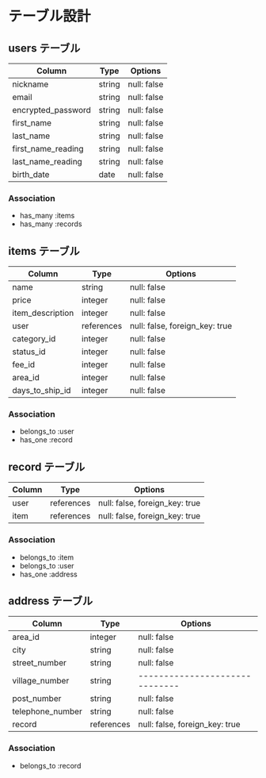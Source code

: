 # テーブル設計

## users テーブル

| Column   | Type   | Options     |
| -------- | ------ | ----------- |
| nickname | string | null: false |
| email    | string | null: false |
| encrypted_password   | string | null: false |
| first_name   | string | null: false |
| last_name   | string | null: false |
| first_name_reading   | string | null: false |
| last_name_reading   | string | null: false |
| birth_date   | date | null: false |

### Association
- has_many :items
- has_many :records

## items テーブル

| Column | Type   | Options     |
| ------ | ------ | ----------- |
| name   | string | null: false |
| price   | integer | null: false |
| item_description   | integer | null: false |
| user   | references | null: false, foreign_key: true |
| category_id | integer | null: false |
| status_id   | integer | null: false |
| fee_id   | integer | null: false |
| area_id   | integer | null: false |
| days_to_ship_id   | integer | null: false |

### Association

- belongs_to :user
- has_one :record

## record テーブル

| Column | Type       | Options                        |
| ------ | ---------- | ------------------------------ |
| user   | references | null: false, foreign_key: true |
| item   | references | null: false, foreign_key: true |

### Association

- belongs_to :item
- belongs_to :user
- has_one :address

## address テーブル

| Column  | Type       | Options                        |
| ------- | ---------- | ------------------------------ |
| area_id   | integer | null: false |
| city | string     |    null: false                  |
| street_number | string     |    null: false          |
| village_number | string     |  ------------------------------  |
| post_number | string     |    null: false                  |
| telephone_number | string     |    null: false                  |
| record   | references | null: false, foreign_key: true |

### Association

- belongs_to :record